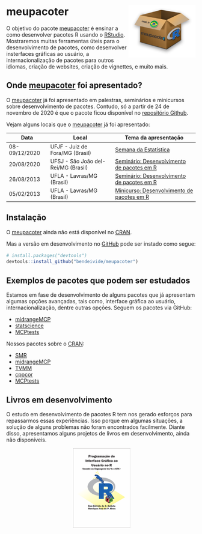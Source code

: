 
<!-- README.md is generated from README.Rmd. Please edit that file -->

# <i class="fas fa-box-open"></i> meupacoter <img src='man/figures/logo.png' align="right" height="139" />

<!-- badges: start -->

<!-- badges: end -->

O objetivo do pacote
[meupacoter](https://bendeivide.github.io/meupacoter/) é ensinar a como
desenvolver pacotes R usando o [RStudio](http://rstudio.com).
Mostraremos muitas ferramentas úteis para o desenvolvimento de pacotes,
como desenvolver insterfaces gráficas ao usuário, a internacionalização
de pacotes para outros idiomas, criação de websites, criação de
vignettes, e muito mais.

## <i class="fas fa-map-marker-alt"></i> Onde [meupacoter](https://bendeivide.github.io/meupacoter/) foi apresentado?

O [meupacoter](https://bendeivide.github.io/meupacoter/) já foi
apresentado em palestras, seminários e minicursos sobre desenvolvimento
de pacotes. Contudo, só a partir de 24 de novembro de 2020 é que o
pacote ficou disponível no [repositório
Github](http:://github.com/bendeivide/meupacoter/).

Vejam alguns locais que o
[meupacoter](https://github.com/bendeivide/meupacoter/) já foi
apresentado:

| Data          | Local                               | Tema da apresentação                                                                                         |
| ------------- | ----------------------------------- | ------------------------------------------------------------------------------------------------------------ |
| 08-09/12/2020 | UFJF - Juiz de Fora/MG (Brasil)     | [Semana da Estatística](https://www.sympla.com.br/minicurso-como-desenvolver-seu-primeiro-pacote-r__1073575) |
| 20/08/2020    | UFSJ - São João del-Rei/MG (Brasil) | [Seminário: Desenvolvimento de pacotes em R](https://youtu.be/mGUY6Cxzr58)                                   |
| 26/08/2013    | UFLA - Lavras/MG (Brasil)           | [Seminário: Desenvolvimento de pacotes em R](http://www.des.ufla.br/)                                        |
| 05/02/2013    | UFLA - Lavras/MG (Brasil)           | [Minicurso: Desenvolvimento de pacotes em R](http://www.des.ufla.br/)                                        |

## <i class="fas fa-arrow-alt-circle-down"></i> Instalação

O [meupacoter](https://bendeivide.github.io/meupacoter/) ainda não está
disponível no [CRAN](https://CRAN.R-project.org).

<!--
You can install the released version of meupacoter from [CRAN](https://CRAN.R-project.org) with:

``` r
install.packages("meupacoter")
```
-->

Mas a versão em desenvolvimento no [GitHub](https://github.com/) pode
ser instado como segue:

``` r
# install.packages("devtools")
devtools::install_github("bendeivide/meupacoter")
```

## <i class="fas fa-cubes"></i> Exemplos de pacotes que podem ser estudados

Estamos em fase de desenvolvimento de alguns pacotes que já apresentam
algumas opções avançadas, tais como, interface gráfica ao usuário,
internacionalização, dentre outras opções. Seguem os pacotes via GitHub:

  - [midrangeMCP](http://bendeivide.github.io/midrangeMCP)
  - [statscience](https://bendeivide.github.io/statscience/)
  - [MCPtests](https://github.com/bendeivide/MCPtests)

Nossos pacotes sobre o [CRAN](https://CRAN.R-project.org):

  - [SMR](http://cran.r-project.org/package=SMR)
  - [midrangeMCP](http://cran.r-project.org/package=midrangeMCP)
  - [TVMM](http://cran.r-project.org/package=TVMM)
  - [cppcor](http://cran.r-project.org/package=cppcor)
  - [MCPtests](http://cran.r-project.org/package=MCPtests)

## <i class="fas fa-book"></i> Livros em desenvolvimento

O estudo em desenvolvimento de pacotes R tem nos gerado esforços para
repassarmos essas experiências. Isso porque em algumas situações, a
solução de alguns problemas não foram encontrados facilmente. Diante
disso, apresentamos alguns projetos de livros em desenvolvimento, ainda
não disponíveis.

<p align="center">

<img src="man/figures/dper.png" alt="" width="30%">
<img src="man/figures/livroGUI2.png" alt="" width="30%">

</p>
